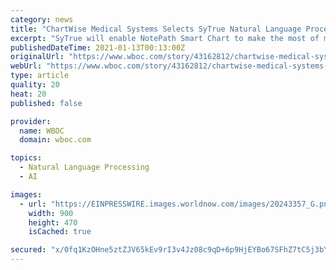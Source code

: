 ```yaml
---
category: news
title: "ChartWise Medical Systems Selects SyTrue Natural Language Processing to Improve Clinical Documentation Review"
excerpt: "SyTrue will enable NotePath Smart Chart to make the most of medical records and improve the efficiency and accuracy of clinical document reviews and analysis."
publishedDateTime: 2021-01-13T00:13:00Z
originalUrl: "https://www.wboc.com/story/43162812/chartwise-medical-systems-selects-sytrue-natural-language-processing-to-improve-clinical-documentation-review"
webUrl: "https://www.wboc.com/story/43162812/chartwise-medical-systems-selects-sytrue-natural-language-processing-to-improve-clinical-documentation-review"
type: article
quality: 20
heat: 20
published: false

provider:
  name: WBOC
  domain: wboc.com

topics:
  - Natural Language Processing
  - AI

images:
  - url: "https://EINPRESSWIRE.images.worldnow.com/images/20243357_G.png?lastEditedDate=1610466746000"
    width: 900
    height: 470
    isCached: true

secured: "x/0fq1KzOHne5ztZJV65kEv9rI3v4Jz08c9qD+6p9HjEYBo67SFhZ7tC5j3bY7VNw07vI+alCftdDQ0a9kTFOwCzNnlZYKvQQ/dc1X6ZqLuAi9VW7dXPWqaGUZxWrv+i9TxsTfCy5yz75ppiaJ3a2UtjacoQa17psYRY92IFzCRo/WZEVXx7BBgw/MTv4fpyTvCDvnzxCiXslSuv0B+Gx+fiKgGnyDbiYTsitgzLOKjjZwGGD1ZdA5iyyelul0JKLFG1nu1OouhKAJyeOaQRP9gDWL3TIFfjIk1q41SbuHVl/7ZQgfzfxzgks0O5IfJhjKmfv8UX32qnPUKr+MQJAWY+6VDQr5vu9VTc2XM0OG0=;7keWk9WFR54oz9p6P2PZ8A=="
---
```



